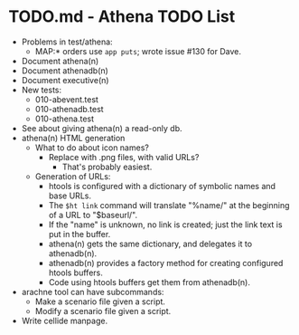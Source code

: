 # TODO.md - Athena TODO List

- Problems in test/athena:
  - MAP:* orders use `app puts`; wrote issue #130 for Dave. 
- Document athena(n)
- Document athenadb(n)
- Document executive(n)
- New tests:
  - 010-abevent.test
  - 010-athenadb.test
  - 010-athena.test
- See about giving athena(n) a read-only db.
- athena(n) HTML generation
  - What to do about icon names?
    - Replace with .png files, with valid URLs?
      - That's probably easiest.
  - Generation of URLs:
    - htools is configured with a dictionary of symbolic names and base URLs.
    - The `$ht link` command will translate "%name/" at the beginning of a
      URL to "$baseurl/".
    - If the "name" is unknown, no link is created; just the link text is
      put in the buffer.
    - athena(n) gets the same dictionary, and delegates it to athenadb(n).
    - athenadb(n) provides a factory method for creating configured htools
      buffers.
    - Code using htools buffers get them from athenadb(n).
- arachne tool can have subcommands:
  - Make a scenario file given a script.
  - Modify a scenario file given a script.
- Write cellide manpage.



